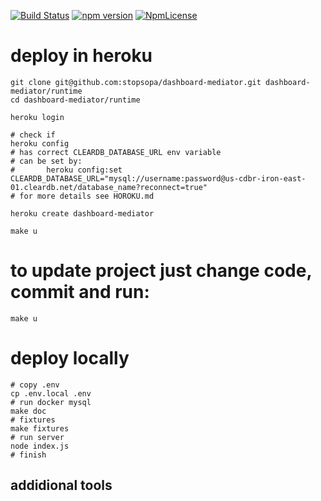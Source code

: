 [![Build Status](https://travis-ci.org/stopsopa/mediator.svg?branch=v0.0.51)](https://travis-ci.org/stopsopa/mediator)
[![npm version](https://badge.fury.io/js/%40stopsopa%2Fmediator.svg)](https://badge.fury.io/js/%40stopsopa%2Fmediator)
[![NpmLicense](https://img.shields.io/npm/l/@stopsopa/mediator.svg)](https://github.com/stopsopa/dashboard-mediator/blob/master/LICENSE)




# deploy in heroku

    git clone git@github.com:stopsopa/dashboard-mediator.git dashboard-mediator/runtime
    cd dashboard-mediator/runtime
    
    heroku login
    
    # check if
    heroku config
    # has correct CLEARDB_DATABASE_URL env variable 
    # can be set by: 
    #       heroku config:set CLEARDB_DATABASE_URL="mysql://username:password@us-cdbr-iron-east-01.cleardb.net/database_name?reconnect=true"
    # for more details see HOROKU.md   
    
    heroku create dashboard-mediator
    
    make u
    
# to update project just change code, commit and run:

    make u  
    
# deploy locally

    # copy .env
    cp .env.local .env
    # run docker mysql
    make doc       
    # fixtures
    make fixtures
    # run server
    node index.js
    # finish
        

addidional tools
---    


    
        
    
    
    
    
